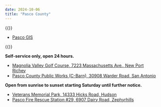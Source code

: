 ```yaml
---
date: 2024-10-06
title: "Pasco County"
---
```


{{<divider-title title="Evacuation Zones" align="left">}}

- [Pasco GIS](https://pascogis.pascocountyfl.net/evaczone/finder.html)

{{<divider-title title="Sandbag Locations" align="left">}}

**Self-service only, open 24 hours.**

- [Magnolia Valley Golf Course, 7223 Massachusetts Ave., New Port Richey](https://maps.app.goo.gl/qaeUEmmPwm8zSm6o7)
- [Pasco County Public Works (C-Barn), 30908 Warder Road, San Antonio](https://maps.app.goo.gl/Sjsh3qVwcjGJ1En3A)

**Open from sunrise to sunset starting Saturday until further notice.**

- [Veterans Memorial Park, 14333 Hicks Road, Hudson](https://maps.app.goo.gl/6xEipp9jhHq2FokX6)
- [Pasco Fire Rescue Station #29, 6907 Dairy Road, Zephyrhills](https://maps.app.goo.gl/cnYtLFBLGYxJ1G2u9)